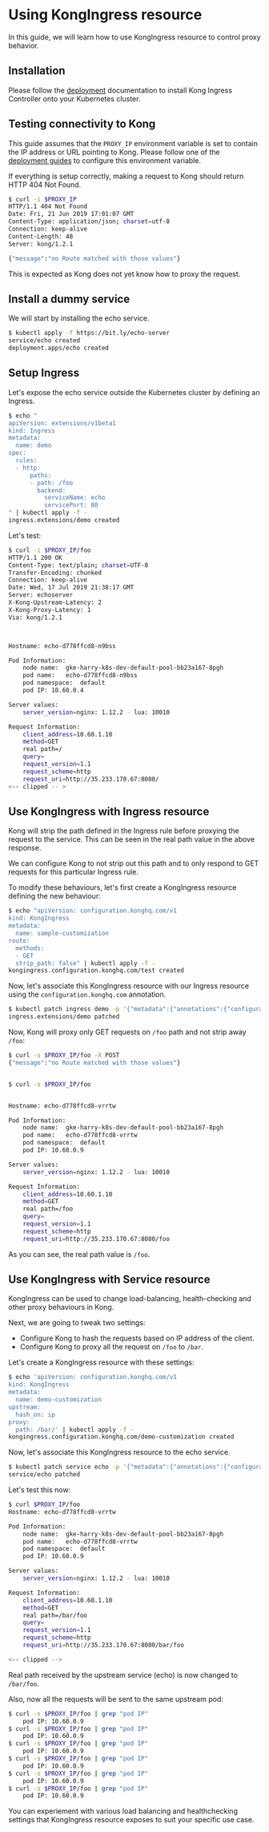# Using KongIngress resource

In this guide, we will learn how to use KongIngress resource to control
proxy behavior.

## Installation

Please follow the [deployment](../deployment) documentation to install
Kong Ingress Controller onto your Kubernetes cluster.

## Testing connectivity to Kong

This guide assumes that the `PROXY_IP` environment variable is
set to contain the IP address or URL pointing to Kong.
Please follow one of the
[deployment guides](../deployment) to configure this environment variable.

If everything is setup correctly, making a request to Kong should return
HTTP 404 Not Found.

```bash
$ curl -i $PROXY_IP
HTTP/1.1 404 Not Found
Date: Fri, 21 Jun 2019 17:01:07 GMT
Content-Type: application/json; charset=utf-8
Connection: keep-alive
Content-Length: 48
Server: kong/1.2.1

{"message":"no Route matched with those values"}
```

This is expected as Kong does not yet know how to proxy the request.

## Install a dummy service

We will start by installing the echo service.

```bash
$ kubectl apply -f https://bit.ly/echo-server
service/echo created
deployment.apps/echo created
```

## Setup Ingress

Let's expose the echo service outside the Kubernetes cluster
by defining an Ingress.

```bash
$ echo "
apiVersion: extensions/v1beta1
kind: Ingress
metadata:
  name: demo
spec:
  rules:
  - http:
      paths:
      - path: /foo
        backend:
          serviceName: echo
          servicePort: 80
" | kubectl apply -f -
ingress.extensions/demo created
```

Let's test:

```bash
$ curl -i $PROXY_IP/foo
HTTP/1.1 200 OK
Content-Type: text/plain; charset=UTF-8
Transfer-Encoding: chunked
Connection: keep-alive
Date: Wed, 17 Jul 2019 21:38:17 GMT
Server: echoserver
X-Kong-Upstream-Latency: 2
X-Kong-Proxy-Latency: 1
Via: kong/1.2.1



Hostname: echo-d778ffcd8-n9bss

Pod Information:
	node name:	gke-harry-k8s-dev-default-pool-bb23a167-8pgh
	pod name:	echo-d778ffcd8-n9bss
	pod namespace:	default
	pod IP:	10.60.0.4

Server values:
	server_version=nginx: 1.12.2 - lua: 10010

Request Information:
	client_address=10.60.1.10
	method=GET
	real path=/
	query=
	request_version=1.1
	request_scheme=http
	request_uri=http://35.233.170.67:8080/
<-- clipped -- >
```

## Use KongIngress with Ingress resource

Kong will strip the path defined in the Ingress rule before proxying
the request to the service.
This can be seen in the real path value in the above response.

We can configure Kong to not strip out this path and to only respond to GET requests
for this particular Ingress rule.

To modify these behaviours, let's first create a KongIngress resource
defining the new behaviour:

```bash
$ echo "apiVersion: configuration.konghq.com/v1
kind: KongIngress
metadata:
  name: sample-customization
route:
  methods:
  - GET
  strip_path: false" | kubectl apply -f -
kongingress.configuration.konghq.com/test created
```

Now, let's associate this KongIngress resource with our Ingress resource
using the `configuration.konghq.com` annotation.

```bash
$ kubectl patch ingress demo -p '{"metadata":{"annotations":{"configuration.konghq.com":"sample-customization"}}}'
ingress.extensions/demo patched
```

Now, Kong will proxy only GET requests on `/foo` path and not strip
away `/foo`:

```bash
$ curl -s $PROXY_IP/foo -X POST
{"message":"no Route matched with those values"}


$ curl -s $PROXY_IP/foo


Hostname: echo-d778ffcd8-vrrtw

Pod Information:
	node name:	gke-harry-k8s-dev-default-pool-bb23a167-8pgh
	pod name:	echo-d778ffcd8-vrrtw
	pod namespace:	default
	pod IP:	10.60.0.9

Server values:
	server_version=nginx: 1.12.2 - lua: 10010

Request Information:
	client_address=10.60.1.10
	method=GET
	real path=/foo
	query=
	request_version=1.1
	request_scheme=http
	request_uri=http://35.233.170.67:8080/foo
```

As you can see, the real path value is `/foo`.

## Use KongIngress with Service resource

KongIngress can be used to change load-balancing, health-checking and other
proxy behaviours in Kong.

Next, we are going to tweak two settings:

- Configure Kong to hash the requests based on IP address of the client.
- Configure Kong to proxy all the request on `/foo` to `/bar`.

Let's create a KongIngress resource with these settings:

```bash
$ echo 'apiVersion: configuration.konghq.com/v1
kind: KongIngress
metadata:
  name: demo-customization
upstream:
  hash_on: ip
proxy:
  path: /bar/' | kubectl apply -f -
kongingress.configuration.konghq.com/demo-customization created
```

Now, let's associate this KongIngress resource to the echo service.

```bash
$ kubectl patch service echo -p '{"metadata":{"annotations":{"configuration.konghq.com":"demo-customization"}}}'
service/echo patched
```

Let's test this now:

```bash
$ curl $PROXY_IP/foo
Hostname: echo-d778ffcd8-vrrtw

Pod Information:
	node name:	gke-harry-k8s-dev-default-pool-bb23a167-8pgh
	pod name:	echo-d778ffcd8-vrrtw
	pod namespace:	default
	pod IP:	10.60.0.9

Server values:
	server_version=nginx: 1.12.2 - lua: 10010

Request Information:
	client_address=10.60.1.10
	method=GET
	real path=/bar/foo
	query=
	request_version=1.1
	request_scheme=http
	request_uri=http://35.233.170.67:8080/bar/foo

<-- clipped -->
```

Real path received by the upstream service (echo) is now changed to `/bar/foo`.

Also, now all the requests will be sent to the same upstream pod:

```bash
$ curl -s $PROXY_IP/foo | grep "pod IP"
	pod IP:	10.60.0.9
$ curl -s $PROXY_IP/foo | grep "pod IP"
	pod IP:	10.60.0.9
$ curl -s $PROXY_IP/foo | grep "pod IP"
	pod IP:	10.60.0.9
$ curl -s $PROXY_IP/foo | grep "pod IP"
	pod IP:	10.60.0.9
$ curl -s $PROXY_IP/foo | grep "pod IP"
	pod IP:	10.60.0.9
$ curl -s $PROXY_IP/foo | grep "pod IP"
	pod IP:	10.60.0.9
```


You can experiement with various load balancing and healthchecking settings
that KongIngress resource exposes to suit your specific use case.
